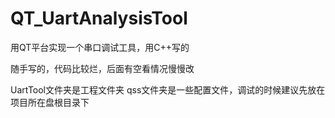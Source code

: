 # QT_UartAnalysisTool

用QT平台实现一个串口调试工具，用C++写的

随手写的，代码比较烂，后面有空看情况慢慢改

UartTool文件夹是工程文件夹
qss文件夹是一些配置文件，调试的时候建议先放在项目所在盘根目录下
